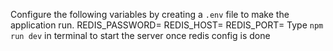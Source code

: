 Configure the following variables by creating a `.env` file to make the application run.
REDIS_PASSWORD=
REDIS_HOST=
REDIS_PORT=
Type `npm run dev` in terminal to start the server once redis config is done
